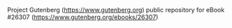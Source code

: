 Project Gutenberg (https://www.gutenberg.org) public repository for eBook #26307 (https://www.gutenberg.org/ebooks/26307)
